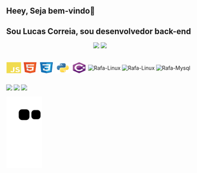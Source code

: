 ## Heey, Seja bem-vindo👋
##  Sou Lucas Correia, sou desenvolvedor back-end

<div align="center">
   <img height="165 cm" src="https://github-readme-stats.vercel.app/api?username=lucasmcorreia7&show_icons=true&theme=title_color&include_all_commits=true&count_private=true"/>
  <img height="165 cm" src="https://github-readme-stats.vercel.app/api/top-langs/?username=lucasmcorreia7&layout=compact&langs_count=7&theme=dracula"/>
</div>

<div style="display: inline_block"><br>
  
   

<div style="display: inline_block"><br>
  <img align="center" alt="Rafa-Js" height="30" width="40" src="https://raw.githubusercontent.com/devicons/devicon/master/icons/javascript/javascript-plain.svg">
  <img align="center" alt="Rafa-HTML" height="30" width="40" src="https://raw.githubusercontent.com/devicons/devicon/master/icons/html5/html5-original.svg">
  <img align="center" alt="Rafa-CSS" height="30" width="40" src="https://raw.githubusercontent.com/devicons/devicon/master/icons/css3/css3-original.svg">
  <img align="center" alt="Rafa-Python" height="30" width="40" src="https://raw.githubusercontent.com/devicons/devicon/master/icons/python/python-original.svg">
  <img align="center" alt="Rafa-Csharp" height="30" width="40" src="https://raw.githubusercontent.com/devicons/devicon/master/icons/csharp/csharp-original.svg">
  <img align="center" alt="Rafa-Linux"  height="30" width"40" <img src="https://cdn.jsdelivr.net/gh/devicons/devicon/icons/linux/linux-original.svg" />
  <img align="center" alt="Rafa-Linux"  height="30" width"40"
  <img align="center" alt="Rafa-Java"   height="30" width"40" <img src="https://cdn.jsdelivr.net/gh/devicons/devicon/icons/java/java-original.svg" />
  <img align="center" alt="Rafa-Mysql"  height="30" width"40"  <img src="https://cdn.jsdelivr.net/gh/devicons/devicon/icons/mysql/mysql-original.svg" />

       
       
   
</div> 
  
  ##      
  
<div> 
  
  <a href="https://www.instagram.com/lucaahttp/" target="_blank"><img src="https://img.shields.io/badge/-Instagram-%23E4405F?style=for-the-badge&logo=instagram&logoColor=white" target="_blank"></a>
  <a href = "marcelinocorreia07@gmail.com"><img src="https://img.shields.io/badge/-Gmail-%23333?style=for-the-badge&logo=gmail&logoColor=white" target="_blank"></a>
  <a href="https://www.linkedin.com/in/lucas-correia-480082194/" target="_blank"><img src="https://img.shields.io/badge/-LinkedIn-%230077B5?style=for-the-badge&logo=linkedin&logoColor=white" target="_blank"></a> 
   </div>
   
   
  
   
   
   </div>
   
 ![Snake animation](https://github.com/rafaballerini/rafaballerini/blob/output/github-contribution-grid-snake.svg)
 
</div>
